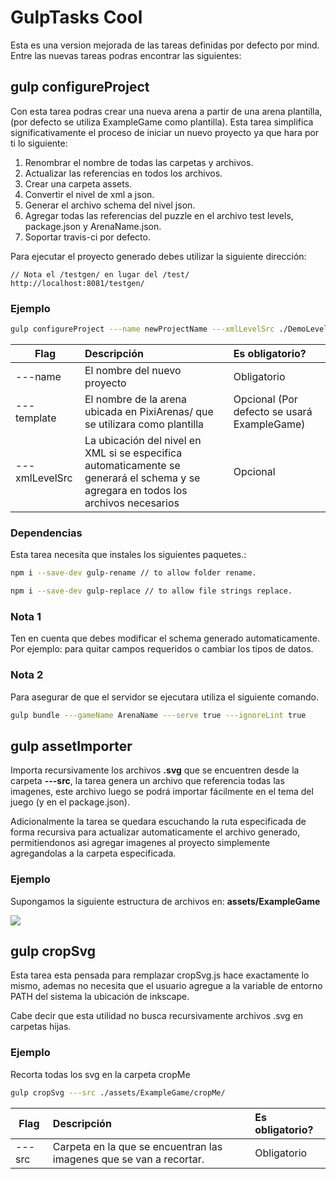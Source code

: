 # GulpTasks Cool
Esta es una version mejorada de las tareas definidas por defecto por mind. Entre las nuevas tareas podras encontrar las siguientes:

## gulp configureProject
Con esta tarea podras crear una nueva arena a partir de una arena plantilla, (por defecto se utiliza ExampleGame como plantilla). Esta tarea simplifica significativamente el proceso de iniciar un nuevo proyecto ya que hara por ti lo siguiente:

1. Renombrar el nombre de todas las carpetas y archivos.
2. Actualizar las referencias en todos los archivos.
3. Crear una carpeta assets.
4. Convertir el nivel de xml a json.
5. Generar el archivo schema del nivel json.
6. Agregar todas las referencias del puzzle en el archivo test levels, package.json y ArenaName.json.
7. Soportar travis-ci por defecto.

Para ejecutar el proyecto generado debes utilizar la siguiente dirección:


```
// Nota el /testgen/ en lugar del /test/
http://localhost:8081/testgen/
```

### Ejemplo

```bash
gulp configureProject ---name newProjectName ---xmlLevelSrc ./DemoLevel.xml ---template ExampleGame
```

| Flag        | Descripción           | Es obligatorio?  |
| ------------- |:-------------| :-----|
| ---name      | El nombre del nuevo proyecto | Obligatorio |
| ---template      | El nombre de la arena ubicada en PixiArenas/ que se utilizara como plantilla      |  Opcional (Por defecto se usará ExampleGame)  |
| ---xmlLevelSrc | La ubicación del nivel en XML si se especifica automaticamente se generará el schema y se agregara en todos los archivos necesarios      |    Opcional |

### Dependencias
Esta tarea necesita que instales los siguientes paquetes.:

```bash
npm i --save-dev gulp-rename // to allow folder rename.
```

```bash
npm i --save-dev gulp-replace // to allow file strings replace.
```

### Nota 1
Ten en cuenta que debes modificar el schema generado automaticamente. Por ejemplo: para quitar campos requeridos o cambiar los tipos de datos.

### Nota 2

Para asegurar de que el servidor se ejecutara utiliza el siguiente comando.

```bash
gulp bundle ---gameName ArenaName ---serve true ---ignoreLint true
```
## gulp assetImporter
Importa recursivamente los archivos **.svg** que se encuentren desde la carpeta **---src**, la tarea genera un archivo que referencia todas las imagenes, este archivo luego se podrá importar fácilmente en el tema del juego (y en el package.json).

Adicionalmente la tarea se quedara escuchando la ruta especificada de forma recursiva para actualizar automaticamente el archivo generado, permitiendonos asi agregar imagenes al proyecto simplemente agregandolas a la carpeta especificada.

### Ejemplo
Supongamos la siguiente estructura de archivos en: **assets/ExampleGame**

![](https://imgur.com/UtkQRJw.gif)

## gulp cropSvg
Esta tarea esta pensada para remplazar cropSvg.js hace exactamente lo mismo, ademas no necesita que el usuario agregue a la variable de entorno PATH del sistema la ubicación de inkscape.

Cabe decir que esta utilidad no busca recursivamente archivos .svg en carpetas hijas.

### Ejemplo
Recorta todas los svg en la carpeta cropMe

```bash
gulp cropSvg ---src ./assets/ExampleGame/cropMe/
```

| Flag        | Descripción           | Es obligatorio?  |
| ------------- |:-------------| :-----|
| ---src      | Carpeta en la que se encuentran las imagenes que se van a recortar. | Obligatorio |

